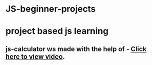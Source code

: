 # JS-beginner-projects
# project based js learning
## js-calculator ws made with the help of - [Click here to view video](https://www.youtube.com/watch?v=cGgLHJGyS34&t=1s).
